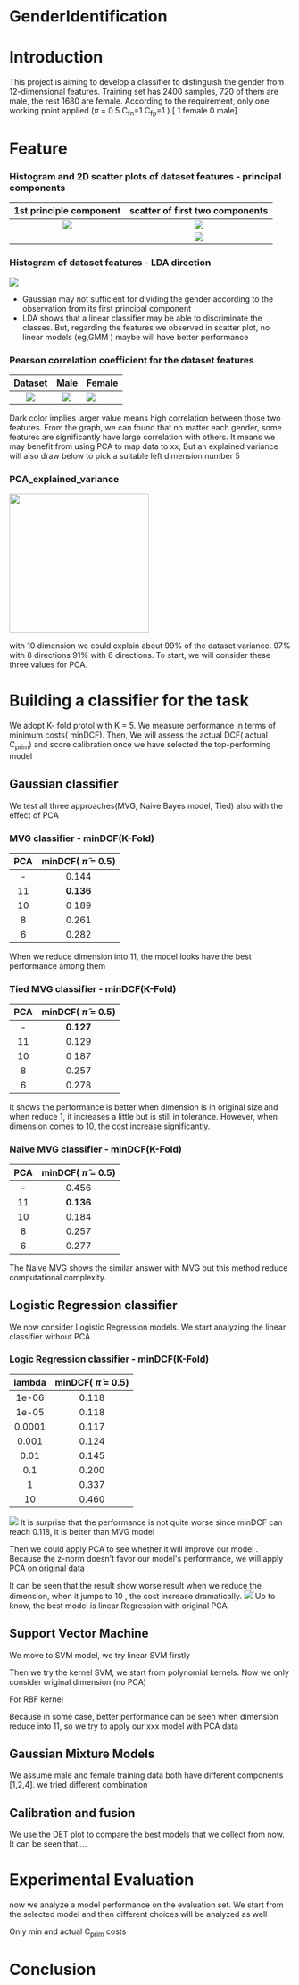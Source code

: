 # GenderIdentification


# Introduction

This project is aiming to develop a classifier to distinguish the gender from 12-dimensional features.
Training set has 2400 samples, 720 of them are male, the rest 1680 are female.
According to the requirement, only one working point applied ($\pi$ = 0.5
C<sub>fn</sub>=1 C<sub>fp</sub>=1 ) [ 1 female   0 male]

# Feature


### Histogram and 2D scatter plots of dataset features - principal components



| 1st principle component | scatter of first two components |
|:-----------------------:|:-------------------------------:|
| ![](images/gau_1st.jpg) |   ![](images/gau_scatter.jpg)   |
|                         |    ![](images/gau_2ndPC.jpg)    |



### Histogram of dataset features - LDA direction
![](images/LDA.jpg)
 - Gaussian may not sufficient for dividing the gender according to the observation from its first principal component
 - LDA shows that a linear classifier may be able to discriminate the classes. But, regarding the features we observed in scatter plot, no linear models (eg,GMM ) maybe will have better performance 

### Pearson correlation coefficient for the dataset features

|          Dataset          |             Male              | Female                          |
|:-------------------------:|:-----------------------------:|:--------------------------------|
| ![](images/heatmap_D.png) | ![](images/heatmap_Dmale.png) | ![](images/heatmap_Dfemale.png) |

Dark color implies larger value means high correlation between those two features.
From the graph, we can found that no matter each gender, some features are significantly have large correlation with others.
It means we may benefit from using PCA to map data to xx, But an explained variance will also draw below to pick a suitable left dimension number
5
### PCA_explained_variance


[<img src="images/PCA_explained_var.jpg" width="250"/>](image.png)

with 10 dimension we could explain about 99% of the dataset variance. 97% with 8 directions 91% with 6 directions. To start, we will consider these three values for PCA.



# Building a classifier for the task

We adopt K- fold protol with K = 5. We measure performance in terms of minimum costs( minDCF).
Then, We will assess the actual DCF( actual C<sub>prim</sub>) and score calibration once we have selected the top-performing model

## Gaussian classifier
We test all three approaches(MVG, Naive Bayes model, Tied) also with the effect of PCA

### MVG classifier - minDCF(K-Fold) 
| PCA | minDCF( $\widetilde{\pi}$ = 0.5) | 
|:---:|:--------------------------------:|
|  -  |              0.144               | 
| 11  |            **0.136**             |
| 10  |              0 189               | 
|  8  |              0.261               | 
|  6  |              0.282               | 

When we reduce dimension into 11, the model looks have the best performance among them

### Tied MVG classifier - minDCF(K-Fold) 
| PCA | minDCF( $\widetilde{\pi}$ = 0.5) | 
|:---:|:--------------------------------:|
|  -  |            **0.127**             |
| 11  |              0.129               | 
| 10  |              0 187               | 
|  8  |              0.257               | 
|  6  |              0.278               | 

It shows the performance is better when dimension is in original size and when reduce 1, it increases a little but is still in tolerance. However, when dimension comes to 10, the cost increase significantly.


### Naive MVG classifier - minDCF(K-Fold) 
| PCA | minDCF( $\widetilde{\pi}$ = 0.5) |
|:---:|:--------------------------------:|
|  -  |              0.456               |
| 11  |            **0.136**             | 
| 10  |              0.184               | 
|  8  |              0.257               |
|  6  |              0.277               | 



The Naive MVG shows the similar answer with MVG but this method reduce computational complexity.

## Logistic Regression classifier

We now consider Logistic Regression models. 
We start analyzing the linear classifier without PCA


### Logic Regression classifier - minDCF(K-Fold) 
| lambda | minDCF( $\widetilde{\pi}$ = 0.5) |
|:------:|:--------------------------------:|
| 1e-06  |              0.118               |
| 1e-05  |              0.118               | 
| 0.0001 |              0.117               | 
| 0.001  |              0.124               |
|  0.01  |              0.145               | 
|  0.1   |              0.200               |
|   1    |              0.337               | 
|   10   |              0.460               | 

![](images/Linear_LR.jpg)
It is surprise that the performance is not quite worse since minDCF can reach 0.118, it is better than MVG model

Then we could apply PCA to see whether it will improve our model .
Because the z-norm doesn't favor our model's performance, we will apply PCA on original data 

It can be seen that the result show worse result when we reduce the dimension, when it jumps to 10 , the cost increase dramatically.
![](images/LR_Compare.jpg)
Up to know, the best model is linear Regression with original PCA.

## Support Vector Machine
We move to SVM model, we try linear SVM firstly

Then we try the kernel SVM, we start from polynomial kernels. Now we only consider original dimension (no PCA)

For RBF kernel

Because in some case, better performance can be seen when dimension reduce into 11, so we try to apply our xxx model with PCA data


## Gaussian Mixture Models
We assume male and female training data both have different components [1,2,4]. we tried different combination

## Calibration and fusion
We use the DET plot to compare the best models that we collect from now.
It can be seen that....
# Experimental Evaluation
now we analyze a model performance on the evaluation set. We start from the selected model and then different choices will be analyzed as well

Only min and actual C<sub>prim</sub> costs

# Conclusion

